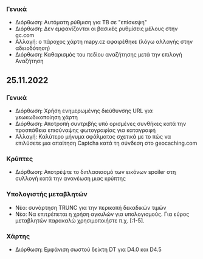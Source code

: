 
### Γενικά
- Διόρθωση: Αυτόματη ρύθμιση για ΤΒ σε "επίσκεψη"
- Διόρθωση: Δεν εμφανίζονται οι βασικές ρυθμίσεις μέλους στην gc.com
- Αλλαγή: ο πάροχος χάρτη mapy.cz αφαιρέθηκε (λόγω αλλαγής στην αδειοδότηση)
- Διόρθωση: Καθαρισμός του πεδίου αναζήτησης μετά την επιλογή Αναζήτηση

## 25.11.2022

### Γενικά
- Διόρθωση: Χρήση ενημερωμένης διεύθυνσης URL για γεωκωδικοποίηση χάρτη
- Διόρθωση: Αποτροπή συντριβής υπό ορισμένες συνθήκες κατά την προσπάθεια επισύναψης φωτογραφίας για καταγραφή
- Αλλαγή: Καλύτερο μήνυμα σφάλματος σχετικά με το πώς να επιλύσετε μια απαίτηση Captcha κατά τη σύνδεση στο geocaching.com

### Κρύπτες
- Διόρθωση: Αποτρέψτε το διπλασιασμό των εικόνων spoiler στη συλλογή κατά την ανανέωση μιας κρύπτης

### Υπολογιστής μεταβλητών
- Νέο: συνάρτηση TRUNC για την περικοπή δεκαδικών τιμών
- Νέο: Να επιτρέπεται η χρήση αγκυλών για υπολογισμούς. Για εύρος μεταβλητών παρακαλώ χρησιμοποιήστε π.χ. \[:1-5\].

### Χάρτης
- Διόρθωση: Εμφάνιση σωστού δείκτη DT για D4.0 και D4.5
